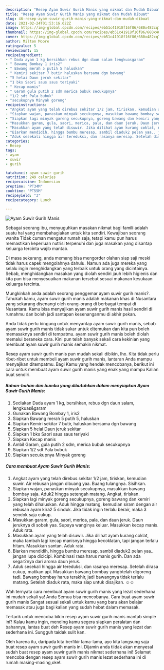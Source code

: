 ```yaml
---
description: "Resep Ayam Suwir Gurih Manis yang nikmat dan Mudah Dibuat"
title: "Resep Ayam Suwir Gurih Manis yang nikmat dan Mudah Dibuat"
slug: 46-resep-ayam-suwir-gurih-manis-yang-nikmat-dan-mudah-dibuat
date: 2021-02-24T01:53:16.622Z
image: https://img-global.cpcdn.com/recipes/eb51c41918f16f86/680x482cq70/ayam-suwir-gurih-manis-foto-resep-utama.jpg
thumbnail: https://img-global.cpcdn.com/recipes/eb51c41918f16f86/680x482cq70/ayam-suwir-gurih-manis-foto-resep-utama.jpg
cover: https://img-global.cpcdn.com/recipes/eb51c41918f16f86/680x482cq70/ayam-suwir-gurih-manis-foto-resep-utama.jpg
author: Milton Moore
ratingvalue: 5
reviewcount: 15
recipeingredient:
- " Dada ayam 1 kg bersihkan rebus dgn daun salam lengkuasgaram"
- " Bawang Bombay 1 iris2"
- " Bawang merah 5 putih 5 haluskan"
- " Kemiri sekitar 7 butir haluskan bersama dgn bawang"
- "5 helai Daun jeruk sekitar"
- "1 bks Saori saus saus teriyaki"
- " Kecap manis"
- " Garam gula putih 2 sdm merica bubuk secukupnya"
- "1/2 sdt Pala bubuk"
- "secukupnya Minyak goreng"
recipeinstructions:
- "Angkat ayam yang telah direbus sekitar 1/2 jam, tiriskan, kemudian suwir. Air rebusan jangan dibuang yaa. Buang tulangnya. Sisihkan."
- "Siapkan wajan, panaskan minyak secukupnya, masukkan bawang bombay saja. Aduk2 hingga setengah matang. Angkat, tiriskan."
- "Siapkan lagi minyak goreng secukupnya, goreng bawang dan kemiri yang telah dihaluskan. Aduk hingga matang, kemudian siram dengan air rebusan ayam kira2 5 sinduk. Jika tidak ingin terlalu berair, maka 3 sendok saja cukup."
- "Masukkan garam, gula, saori, merica, pala, dan daun jeruk. Daun jeruknya di sobek yaa. Supaya wanginya keluar. Masukkan kecap manis. Aduk rata."
- "Masukkan ayam yang telah disuwir. Jika dilihat ayam kurang coklat, maka tambah lagi kecap manisnya hingga kecoklatan, tapi jangan terlalu hitam. Masukkan santan. Aduk rata."
- "Biarkan mendidih, hingga bumbu meresap, sambil diaduk2 pelan yaa.. jangan lupa dicicipi. Kombinasi rasa harus manis gurih. Dan ada segar2nya dari aroma daun jeruk."
- "Aduk sesekali hingga air tereduksi, dan rasanya meresap. Setelah dirasa cukup, matikan api. Masukkan bawang bombay yangbtelah digoreng tadi. Bawang bombay harus terakhir, jadi bawangnya tidak terlalu matang. Setelah diaduk rata, maka siap untuk disajikan. ☺️☺️"
categories:
- Resep
tags:
- ayam
- suwir
- gurih

katakunci: ayam suwir gurih 
nutrition: 249 calories
recipecuisine: Indonesian
preptime: "PT34M"
cooktime: "PT55M"
recipeyield: "3"
recipecategory: Lunch

---
```



![Ayam Suwir Gurih Manis](https://img-global.cpcdn.com/recipes/eb51c41918f16f86/680x482cq70/ayam-suwir-gurih-manis-foto-resep-utama.jpg)

Sebagai seorang ibu, menyuguhkan masakan nikmat bagi famili adalah suatu hal yang membahagiakan untuk kita sendiri. Kewajiban seorang  wanita Tidak cuman mengatur rumah saja, tetapi kamu pun harus memastikan keperluan nutrisi terpenuhi dan juga masakan yang disantap keluarga tercinta wajib mantab.

Di masa  sekarang, anda memang bisa mengorder olahan siap saji meski tidak harus capek mengolahnya dahulu. Namun ada juga mereka yang selalu ingin menghidangkan yang terbaik untuk orang yang dicintainya. Sebab, menghidangkan masakan yang diolah sendiri jauh lebih higienis dan kita pun bisa menyesuaikan makanan tersebut sesuai makanan kesukaan keluarga tercinta. 



Mungkinkah anda adalah seorang penggemar ayam suwir gurih manis?. Tahukah kamu, ayam suwir gurih manis adalah makanan khas di Nusantara yang sekarang disenangi oleh orang-orang di berbagai tempat di Nusantara. Kamu bisa menyajikan ayam suwir gurih manis hasil sendiri di rumahmu dan boleh jadi santapan kesenanganmu di akhir pekan.

Anda tidak perlu bingung untuk menyantap ayam suwir gurih manis, sebab ayam suwir gurih manis tidak sukar untuk ditemukan dan kita pun boleh memasaknya sendiri di tempatmu. ayam suwir gurih manis boleh diolah memalui beraneka cara. Kini pun telah banyak sekali cara kekinian yang membuat ayam suwir gurih manis semakin nikmat.

Resep ayam suwir gurih manis pun mudah sekali dibikin, lho. Kita tidak perlu ribet-ribet untuk membeli ayam suwir gurih manis, lantaran Anda mampu menyajikan ditempatmu. Bagi Kamu yang hendak mencobanya, berikut ini cara untuk membuat ayam suwir gurih manis yang enak yang mampu Kalian buat sendiri.

<!--inarticleads1-->

##### Bahan-bahan dan bumbu yang dibutuhkan dalam menyiapkan Ayam Suwir Gurih Manis:

1. Sediakan  Dada ayam 1 kg, bersihkan, rebus dgn daun salam, lengkuas&amp;garam
1. Gunakan  Bawang Bombay 1, iris2
1. Siapkan  Bawang merah 5 putih 5, haluskan
1. Siapkan  Kemiri sekitar 7 butir, haluskan bersama dgn bawang
1. Siapkan 5 helai Daun jeruk sekitar
1. Siapkan 1 bks Saori saus saus teriyaki
1. Siapkan  Kecap manis
1. Ambil  Garam, gula putih 2 sdm, merica bubuk secukupnya
1. Siapkan 1/2 sdt Pala bubuk
1. Siapkan secukupnya Minyak goreng




<!--inarticleads2-->

##### Cara membuat Ayam Suwir Gurih Manis:

1. Angkat ayam yang telah direbus sekitar 1/2 jam, tiriskan, kemudian suwir. Air rebusan jangan dibuang yaa. Buang tulangnya. Sisihkan.
1. Siapkan wajan, panaskan minyak secukupnya, masukkan bawang bombay saja. Aduk2 hingga setengah matang. Angkat, tiriskan.
1. Siapkan lagi minyak goreng secukupnya, goreng bawang dan kemiri yang telah dihaluskan. Aduk hingga matang, kemudian siram dengan air rebusan ayam kira2 5 sinduk. Jika tidak ingin terlalu berair, maka 3 sendok saja cukup.
1. Masukkan garam, gula, saori, merica, pala, dan daun jeruk. Daun jeruknya di sobek yaa. Supaya wanginya keluar. Masukkan kecap manis. Aduk rata.
1. Masukkan ayam yang telah disuwir. Jika dilihat ayam kurang coklat, maka tambah lagi kecap manisnya hingga kecoklatan, tapi jangan terlalu hitam. Masukkan santan. Aduk rata.
1. Biarkan mendidih, hingga bumbu meresap, sambil diaduk2 pelan yaa.. jangan lupa dicicipi. Kombinasi rasa harus manis gurih. Dan ada segar2nya dari aroma daun jeruk.
1. Aduk sesekali hingga air tereduksi, dan rasanya meresap. Setelah dirasa cukup, matikan api. Masukkan bawang bombay yangbtelah digoreng tadi. Bawang bombay harus terakhir, jadi bawangnya tidak terlalu matang. Setelah diaduk rata, maka siap untuk disajikan. ☺️☺️




Wah ternyata cara membuat ayam suwir gurih manis yang lezat sederhana ini mudah sekali ya! Anda Semua bisa mencobanya. Cara buat ayam suwir gurih manis Sangat sesuai sekali untuk kamu yang baru akan belajar memasak atau juga bagi kalian yang sudah hebat dalam memasak.

Tertarik untuk mencoba bikin resep ayam suwir gurih manis mantab simple ini? Kalau kamu ingin, mending kamu segera siapkan peralatan dan bahannya, lantas buat deh Resep ayam suwir gurih manis yang lezat dan sederhana ini. Sungguh taidak sulit kan. 

Oleh karena itu, daripada kita berfikir lama-lama, ayo kita langsung saja buat resep ayam suwir gurih manis ini. Dijamin anda tiidak akan menyesal sudah buat resep ayam suwir gurih manis nikmat sederhana ini! Selamat mencoba dengan resep ayam suwir gurih manis lezat sederhana ini di rumah masing-masing,oke!.

